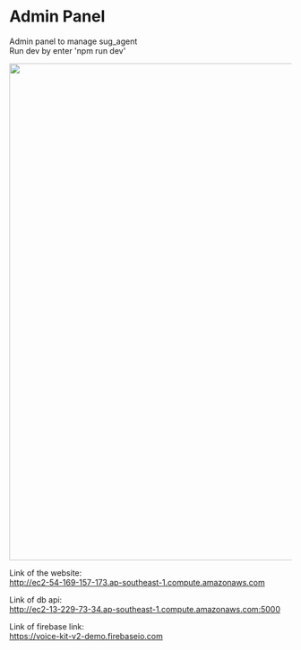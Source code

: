 # Admin Panel
Admin panel to manage sug_agent <br >
Run dev by enter 'npm run dev'

<p align="center">
  <a href="http://vuestic.epicmax.co" target="_blank">
    <img src="https://i.imgur.com/dPF3VgZ.png" align="center" width="888px"/>
  </a>
</p>

Link of the website: <br >
http://ec2-54-169-157-173.ap-southeast-1.compute.amazonaws.com

Link of db api: <br >
http://ec2-13-229-73-34.ap-southeast-1.compute.amazonaws.com:5000

Link of firebase link: <br >
https://voice-kit-v2-demo.firebaseio.com
